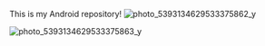 This is my Android repository!
![photo_5393134629533375862_y](https://github.com/Abukhanifa/Android/assets/123237138/0d01321e-a3be-467b-aec6-64dc943749da)

![photo_5393134629533375863_y](https://github.com/Abukhanifa/Android/assets/123237138/288c28f2-62ba-480a-aab5-5df9e5f51794)





